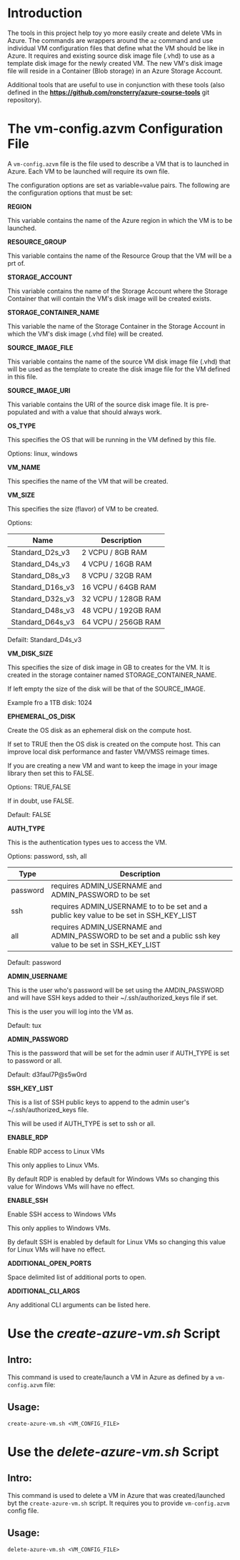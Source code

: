 # Introduction

The tools in this project help toy yo more easily create and delete VMs in Azure. The commands are wrappers around the `az` command and use individual VM configuration files that define what the VM should be like in Azure. It requires and existing source disk image file (.vhd) to use as  a template disk image for the newly created VM. The new VM's disk image file will reside in a Container (Blob storage) in an Azure Storage Account.

Additional tools that are useful to use in conjunction with these tools (also defined in the **https://github.com/roncterry/azure-course-tools** git repository).




# The vm-config.azvm Configuration File

A `vm-config.azvm` file is the file used to describe a VM that is to launched in Azure. Each VM to be launched will require its own file.

The configuration options are set as variable=value pairs. The following are the configuration options that must be set:

**REGION**

This variable contains the name of the Azure region in which the VM is to be launched.


**RESOURCE_GROUP**

This variable contains the name of the Resource Group that the VM will be a prt of.


**STORAGE_ACCOUNT**

This variable contains the name of the Storage Account where the Storage Container that will contain the VM's disk image will be created exists.


**STORAGE_CONTAINER_NAME**

This variable the name of the Storage Container in the Storage Account in which the VM's disk image (.vhd file) will be created.


**SOURCE_IMAGE_FILE**

This variable contains the name of the source VM disk image file (.vhd) that will be used as the template to create the disk image file for the VM defined in this file.


**SOURCE_IMAGE_URI**

This variable contains the URI of the source disk image file. It is pre-populated and with a value that should always work.


**OS_TYPE**

This specifies the OS that will be running in the VM defined by this file. 

Options: linux, windows


**VM_NAME**

This specifies the name of the VM that will be created.


**VM_SIZE**

This specifies the size (flavor) of VM to be created.

Options:

Name | Description
----- | ----------
Standard_D2s_v3  | 2 VCPU / 8GB RAM
Standard_D4s_v3  | 4 VCPU / 16GB RAM
Standard_D8s_v3  | 8 VCPU / 32GB RAM
Standard_D16s_v3 | 16 VCPU / 64GB RAM
Standard_D32s_v3 | 32 VCPU / 128GB RAM
Standard_D48s_v3 | 48 VCPU / 192GB RAM
Standard_D64s_v3 | 64 VCPU / 256GB RAM

Defailt: Standard_D4s_v3


**VM_DISK_SIZE**

This specifies the size of disk image in GB to creates for the VM. It is created in the storage container named STORAGE_CONTAINER_NAME. 

If left empty the size of the disk will be that of the SOURCE_IMAGE.

Example fro a 1TB disk: 1024 


**EPHEMERAL_OS_DISK**

Create the OS disk as an ephemeral disk on the compute host.

If set to TRUE then the OS disk is created on the compute host. This can improve local disk performance and faster VM/VMSS reimage times.

If you are creating a new VM and want to keep the image in your image library then set this to FALSE.

Options: TRUE,FALSE

If in doubt, use FALSE.

Default: FALSE


**AUTH_TYPE**

This is the authentication types ues to access the VM.

Options: password, ssh, all

Type | Description
----- | ----------
password | requires ADMIN_USERNAME and ADMIN_PASSWORD to be set
ssh | requires ADMIN_USERNAME to to be set and a public key value to be set in SSH_KEY_LIST
all | requires ADMIN_USERNAME and ADMIN_PASSWORD to be set and a public ssh key value to be set in SSH_KEY_LIST

Default: password


**ADMIN_USERNAME**

This is the user who's password will be set using the AMDIN_PASSWORD and will have SSH keys added to their ~/.ssh/authorized_keys file if set.

This is the user you will log into the VM as.

Default: tux


**ADMIN_PASSWORD**

This is the password that will be set for the admin user if AUTH_TYPE is set to password or all.

Default: d3faul7P@s5w0rd


**SSH_KEY_LIST**

This is a list of SSH public keys to append to the admin user's ~/.ssh/authorized_keys file.

This will be used if AUTH_TYPE is set to ssh or all.


**ENABLE_RDP**

Enable RDP access to Linux VMs

This only applies to Linux VMs.

By default RDP is enabled by default for Windows VMs so changing this value for Windows VMs will have no effect.


**ENABLE_SSH**

Enable SSH access to Windows VMs

This only applies to Windows VMs.

By default SSH is enabled by default for Linux VMs so changing this value for Linux VMs will have no effect.


**ADDITIONAL_OPEN_PORTS**

Space delimited list of additional ports to open.


**ADDITIONAL_CLI_ARGS**

Any additional CLI arguments can be listed here.



# Use the *create-azure-vm.sh* Script

## Intro:

This command is used to create/launch a VM in Azure as defined by a `vm-config.azvm` file: 



## Usage:
```
create-azure-vm.sh <VM_CONFIG_FILE> 
```


# Use the *delete-azure-vm.sh* Script

## Intro:

This command is used to delete a VM in Azure that was created/launched byt the `create-azure-vm.sh` script. It requires you to provide `vm-config.azvm` config file. 



## Usage:
```
delete-azure-vm.sh <VM_CONFIG_FILE> 
```

